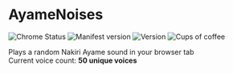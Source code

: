 
# AyameNoises
![Chrome Status](https://img.shields.io/badge/Chrome%20Status-Published-19ba00?logo=google-chrome&style=for-the-badge&logoColor=white&labelColor=333333) ![Manifest version](https://img.shields.io/badge/Chrome%20Manifest%20Version-v3-F0B6D5?logo=google-chrome&style=for-the-badge&logoColor=white&labelColor=333333) ![Version](https://img.shields.io/badge/Version-v1.0-ef0000?style=for-the-badge&labelColor=333333) ![Cups of coffee](https://img.shields.io/badge/Cups%20of%20coffee%20wasted-30-900c3f?logo=ko-fi&style=for-the-badge&logoColor=white&labelColor=333333)<br>

Plays a random Nakiri Ayame sound in your browser tab
<br>
Current voice count: **50 unique voices**
